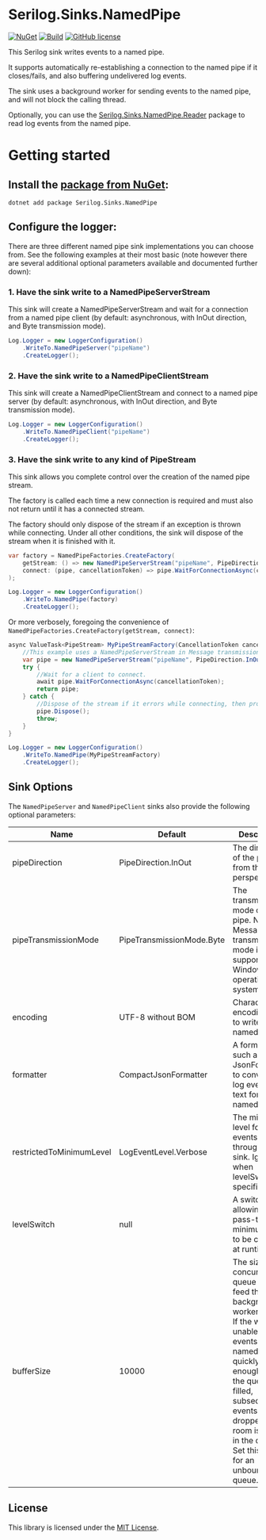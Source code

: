 # Serilog.Sinks.NamedPipe

[![NuGet](https://img.shields.io/nuget/v/Serilog.Sinks.NamedPipe.svg)](https://www.nuget.org/packages/Serilog.Sinks.NamedPipe)
[![Build](https://github.com/lethek/Serilog.Sinks.NamedPipe/actions/workflows/dotnet.yml/badge.svg)](https://github.com/lethek/Serilog.Sinks.NamedPipe/actions/workflows/dotnet.yml)
[![GitHub license](https://img.shields.io/github/license/lethek/Serilog.Sinks.NamedPipe)](https://github.com/lethek/Serilog.Sinks.NamedPipe/blob/master/LICENSE)

This Serilog sink writes events to a named pipe.

It supports automatically re-establishing a connection to the named pipe if it closes/fails, and also buffering undelivered log events.

The sink uses a background worker for sending events to the named pipe, and will not block the calling thread.

Optionally, you can use the [Serilog.Sinks.NamedPipe.Reader](https://www.nuget.org/packages/Serilog.Sinks.NamedPipe.Reader) package to read log events from the named pipe.

# Getting started

## Install the [package from NuGet](https://www.nuget.org/packages/Serilog.Sinks.NamedPipe):

```
dotnet add package Serilog.Sinks.NamedPipe
```

## Configure the logger:

There are three different named pipe sink implementations you can choose from. See the following examples at their most basic (note however there are several additional optional parameters available and documented further down):

### 1. Have the sink write to a NamedPipeServerStream

This sink will create a NamedPipeServerStream and wait for a connection from a named pipe client (by default: asynchronous, with InOut direction, and Byte transmission mode).

```csharp
Log.Logger = new LoggerConfiguration()
    .WriteTo.NamedPipeServer("pipeName")
    .CreateLogger();
```

### 2. Have the sink write to a NamedPipeClientStream

This sink will create a NamedPipeClientStream and connect to a named pipe server (by default: asynchronous, with InOut direction, and Byte transmission mode).

```csharp
Log.Logger = new LoggerConfiguration()
    .WriteTo.NamedPipeClient("pipeName")
    .CreateLogger();
```

### 3. Have the sink write to any kind of PipeStream

This sink allows you complete control over the creation of the named pipe stream.

The factory is called each time a new connection is required and must also not return until it has a connected stream.

The factory should only dispose of the stream if an exception is thrown while connecting. Under all other conditions,
the sink will dispose of the stream when it is finished with it.

```csharp
var factory = NamedPipeFactories.CreateFactory(
    getStream: () => new NamedPipeServerStream("pipeName", PipeDirection.InOut, 1, PipeTransmissionMode.Message, PipeOptions.Asynchronous),
    connect: (pipe, cancellationToken) => pipe.WaitForConnectionAsync(cancellationToken)
);

Log.Logger = new LoggerConfiguration()
    .WriteTo.NamedPipe(factory)
    .CreateLogger();
```

Or more verbosely, foregoing the convenience of `NamedPipeFactories.CreateFactory(getStream, connect)`:

```csharp
async ValueTask<PipeStream> MyPipeStreamFactory(CancellationToken cancellationToken) {
    //This example uses a NamedPipeServerStream in Message transmission mode, but you can use any kind of PipeStream.
    var pipe = new NamedPipeServerStream("pipeName", PipeDirection.InOut, 1, PipeTransmissionMode.Message, PipeOptions.Asynchronous);
    try {
        //Wait for a client to connect.
        await pipe.WaitForConnectionAsync(cancellationToken);
        return pipe;
    } catch {
        //Dispose of the stream if it errors while connecting, then propogate the exception out so the sink can handle it.
        pipe.Dispose();
        throw;
    }
}

Log.Logger = new LoggerConfiguration()
    .WriteTo.NamedPipe(MyPipeStreamFactory)
    .CreateLogger();
```

## Sink Options

The `NamedPipeServer` and `NamedPipeClient` sinks also provide the following optional parameters:

| Name                     | Default                   | Description                                                                                                                                                                                                                                                                            |
| ------------------------ |---------------------------|----------------------------------------------------------------------------------------------------------------------------------------------------------------------------------------------------------------------------------------------------------------------------------------|
| pipeDirection            | PipeDirection.InOut       | The direction of the pipe from the sink's perspective.                                                                                                                                                                                                                                 |
| pipeTransmissionMode     | PipeTransmissionMode.Byte | The transmission mode of the pipe. Note, the Message transmission mode is only supported by Windows operating systems.                                                                                                                                                                 |
| encoding                 | UTF-8 without BOM         | Character encoding used to write to the named pipe.                                                                                                                                                                                                                                    |
| formatter                | CompactJsonFormatter      | A formatter, such as JsonFormatter, to convert the log events into text for the named pipe.                                                                                                                                                                                            |
| restrictedToMinimumLevel | LogEventLevel.Verbose     | The minimum level for events passed through the sink. Ignored when levelSwitch is specified.                                                                                                                                                                                           |
| levelSwitch              | null                      | A switch allowing the pass-through minimum level to be changed at runtime.                                                                                                                                                                                                             |
| bufferSize               | 10000                     | The size of the concurrent queue used to feed the background worker thread. If the worker is unable to write events to the named pipe quickly enough and the queue is filled, subsequent events will be dropped until room is made in the queue. Set this to 0 for an unbounded queue. |

## License

This library is licensed under the [MIT License](https://opensource.org/licenses/MIT).
